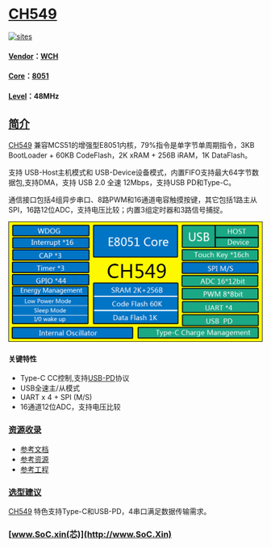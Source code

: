 ﻿# [CH549](https://github.com/SoCXin/CH549)

[![sites](http://182.61.61.133/link/resources/SoC.png)](http://www.SoC.Xin)

#### [Vendor](https://github.com/SoCXin/Vendor)：[WCH](http://www.wch.cn/)
#### [Core](https://github.com/SoCXin/8051)：[8051](https://github.com/SoCXin/8051)
#### [Level](https://github.com/SoCXin/Level)：48MHz
## [简介](https://github.com/SoCXin/CH549/wiki)

[CH549](https://github.com/SoCXin/CH549) 兼容MCS51的增强型E8051内核，79%指令是单字节单周期指令，3KB BootLoader + 60KB CodeFlash，2K xRAM + 256B iRAM，1K DataFlash。

支持 USB-Host主机模式和 USB-Device设备模式，内置FIFO支持最大64字节数据包,支持DMA，支持 USB 2.0 全速 12Mbps，支持USB PD和Type-C。

通信接口包括4组异步串口、8路PWM和16通道电容触摸按键，其它包括1路主从SPI，16路12位ADC，支持电压比较；内置3组定时器和3路信号捕捉。

[![sites](docs/CH549.png)](http://www.wch.cn/products/CH549.html)

#### 关键特性

* Type-C CC控制,支持[USB-PD](https://github.com/Qful/PD)协议
* USB全速主/从模式
* UART x 4 + SPI (M/S)
* 16通道12位ADC，支持电压比较

### [资源收录](https://github.com/SoCXin/CH549)

* [参考文档](docs/)
* [参考资源](src/)
* [参考工程](project/)

### [选型建议](https://github.com/SoCXin)

[CH549](https://github.com/SoCXin/CH549) 特色支持Type-C和USB-PD，4串口满足数据传输需求。

###  [www.SoC.xin(芯)](http://www.SoC.Xin)
